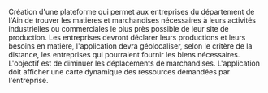 Création d'une plateforme qui permet aux entreprises du département de l'Ain de trouver
les matières et marchandises nécessaires à leurs activités industrielles ou commerciales 
le plus près possible de leur site de production. Les entreprises devront déclarer leurs 
productions et leurs besoins en matière, l'application devra géolocaliser, selon le critère de la distance, 
les entreprises qui pourraient fournir les biens nécessaires. 
L'objectif est de diminuer les déplacements de marchandises. L'application doit afficher une 
carte dynamique des ressources demandées par l'entreprise.

